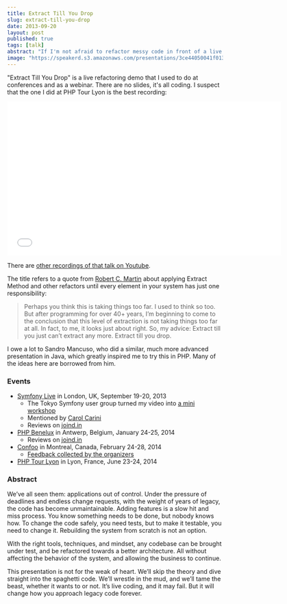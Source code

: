 ```yaml
---
title: Extract Till You Drop
slug: extract-till-you-drop
date: 2013-09-20
layout: post
published: true
tags: [talk]
abstract: "If I'm not afraid to refactor messy code in front of a live audience, you shouldn't be afraid to do it in the comfort of your office."
image: "https://speakerd.s3.amazonaws.com/presentations/3ce44050041f0131954556f7ac4f018a/slide_0.jpg?1392394580"
---
```


"Extract Till You Drop" is a live refactoring demo that I used to do at conferences and as a webinar. There are no slides, it's all coding. I suspect that the one I did at PHP Tour Lyon is the best recording:

<iframe width="640" height="360" src="//www.youtube-nocookie.com/embed/1_dpOZmKXBw" frameborder="0" allowfullscreen></iframe>

There are [other recordings of that talk on Youtube](https://www.youtube.com/playlist?list=PLKpYkFzrFTkGXp_AODGIyiNrm5wdySghs).

The title refers to a quote from [Robert C. Martin](https://sites.google.com/site/unclebobconsultingllc/one-thing-extract-till-you-drop) about applying Extract Method and other refactors until every element in your
  system has just one responsibility:

<blockquote>Perhaps you think this is taking things too far. I used to think so too. But after programming for over 40+
years, I’m beginning to come to the conclusion that this level of extraction is not taking things too far at all. In fact,
to me, it looks just about right. So, my advice: Extract till you just can’t extract any more. Extract till you drop.</blockquote>

I owe a lot to Sandro Mancuso, who did a similar, much more advanced presentation in Java, which greatly inspired me to try this in PHP. Many of the ideas here are borrowed from him.

### Events

- [Symfony Live](http://london2013.live.symfony.com/speakers.html#mathias) in London, UK, September 19-20, 2013
  - The Tokyo Symfony user group turned my video into [a mini workshop](http://phpmentors.jp/post/63422732564/symfony-meetup-tokyo)
  - Mentioned by [Carol Carini](http://www.infinity-tracking.com/blog/2013/09/infinity-at-symfony-live-london-2013/)
  - Reviews on [joind.in](https://joind.in/talk/view/9334)
- [PHP Benelux](http://conference.phpbenelux.eu/2014/) in Antwerp, Belgium, January 24-25, 2014
  - Reviews on [joind.in](http://joind.in/talk/view/10271)
- [Confoo](http://confoo.ca/en/2014/session/extract-till-you-drop) in Montreal, Canada, February 24-28, 2014
   - [Feedback collected by the organizers](/img/posts/2013-09-20-extract-till-you-drop/ExtractTillYouDrop-Confoo14-feedback.pdf)
- [PHP Tour Lyon](http://afup.org/pages/phptourlyon2014/) in Lyon, France, June 23-24, 2014


### Abstract

We’ve all seen them: applications out of control. Under the pressure of deadlines and endless change requests, with the
weight of years of legacy, the code has become unmaintainable. Adding features is a slow hit and miss process. You know
something needs to be done, but nobody knows how. To change the code safely, you need tests, but to make it testable,
you need to change it. Rebuilding the system from scratch is not an option.

With the right tools, techniques, and mindset, any codebase can be brought under test, and be refactored towards a better
architecture. All without affecting the behavior of the system, and allowing the business to continue.

This presentation is not for the weak of heart. We’ll skip the theory and dive straight into the spaghetti code. We’ll
wrestle in the mud, and we’ll tame the beast, whether it wants to or not. It’s live coding, and it may fail. But it will
change how you approach legacy code forever.

<script async class="speakerdeck-embed" data-id="3ce44050041f0131954556f7ac4f018a" data-ratio="1.33333333333333" src="//speakerdeck.com/assets/embed.js"></script>

